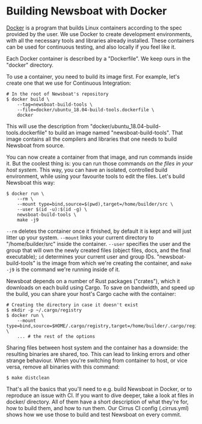 Building Newsboat with Docker
=============================

[Docker](https://www.docker.com/) is a program that builds Linux containers
according to the spec provided by the user. We use Docker to create development
environments, with all the necessary tools and libraries already installed.
These containers can be used for continuous testing, and also locally if you
feel like it.

Each Docker container is described by a "Dockerfile". We keep ours in the
"docker" directory.

To use a container, you need to build its image first. For example, let's create
one that we use for Continuous Integration:

    # In the root of Newsboat's repository
    $ docker build \
        --tag=newsboat-build-tools \
        --file=docker/ubuntu_18.04-build-tools.dockerfile \
        docker

This will use the description from "docker/ubuntu_18.04-build-tools.dockerfile"
to build an image named "newsboat-build-tools". That image contains all the
compilers and libraries that one needs to build Newsboat from source.

You can now create a container from that image, and run commands inside it. But
the coolest thing is: you can run those commands *on the files in your host
system*. This way, you can have an isolated, controlled build environment, while
using your favourite tools to edit the files. Let's build Newsboat this way:

    $ docker run \
        --rm \
        --mount type=bind,source=$(pwd),target=/home/builder/src \
        --user $(id -u):$(id -g) \
        newsboat-build-tools \
        make -j9

`--rm` deletes the container once it finished, by default it is kept and will
just litter up your system. `--mount` links your current directory to
"/home/builder/src" inside the container. `--user` specifies the user and the
group that will own the newly created files (object files, docs, and the final
executable); `id` determines your current user and group IDs.
"newsboat-build-tools" is the image from which we're creating the container, and
`make -j9` is the command we're running inside of it.

Newsboat depends on a number of Rust packages ("crates"), which it downloads on
each build using Cargo. To save on bandwidth, and speed up the build, you can
share your host's Cargo cache with the container:

    # Creating the directory in case it doesn't exist
    $ mkdir -p ~/.cargo/registry
    $ docker run \
        --mount type=bind,source=$HOME/.cargo/registry,target=/home/builder/.cargo/registry \
        ... # the rest of the options

Sharing files between host system and the container has a downside: the
resulting binaries are shared, too. This can lead to linking errors and other
strange behaviour. When you're switching from container to host, or vice versa,
remove all binaries with this command:

    $ make distclean

That's all the basics that you'll need to e.g. build Newsboat in Docker, or to
reproduce an issue with CI. If you want to dive deeper, take a look at files in
docker/ directory. All of them have a short description of what they're for, how
to build them, and how to run them. Our Cirrus CI config (.cirrus.yml) shows how
we use those to build and test Newsboat on every commit.
